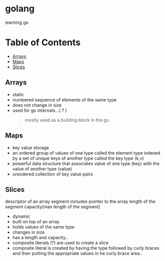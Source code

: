 # golang

learning go

# Table of Contents

- [Arrays](#Arrays)
- [Maps](#Maps)
- [Slices](#Slices)

## Arrays

- static
- numbered sequence of elements of the same type
- does not change in size
- used for go internals...( ? )
  > mostly used as a building block in the go

## Maps

- key value storage
- an ordered group of values of one type called the element type indexed by a set of unique keys of another type called the key type (k,v)
- powerful data structure that associates value of one type (key) with the value of another type (value)
- unordered collection of key value pairs

## Slices

descriptor of an array segment
includes pointer to the array
length of the segment
capacity(max length of the segment)

- dynamic
- built on top of an array
- holds values of the same type
- changes in size
- has a length and capacity..
- composite literals (?) are used to create a slice
- composite literal is created by having the type followed by curly braces and then putting the appropriate values in he curly brace area..
